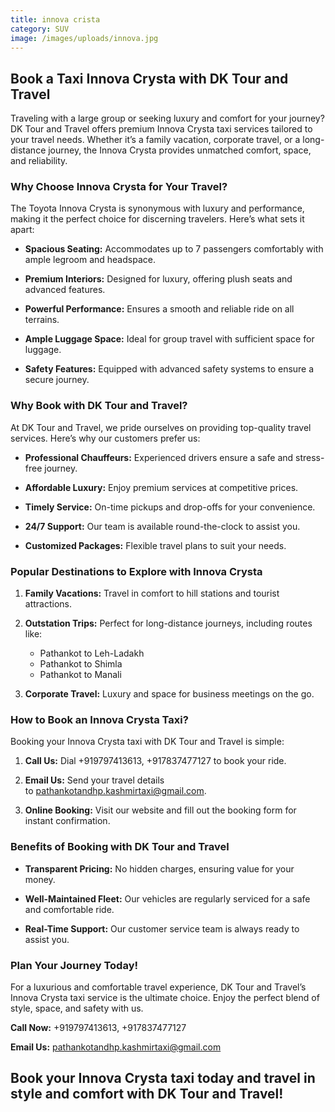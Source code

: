 ```yaml
---
title: innova crista
category: SUV
image: /images/uploads/innova.jpg
---
```


## **Book a Taxi Innova Crysta with DK Tour and Travel**


  Traveling with a large group or seeking luxury and comfort for your journey? DK Tour and Travel offers premium Innova Crysta taxi services tailored to your travel needs. Whether it’s a family vacation, corporate travel, or a long-distance journey, the Innova Crysta provides unmatched comfort, space, and reliability.


  ### **Why Choose Innova Crysta for Your Travel?**


  The Toyota Innova Crysta is synonymous with luxury and performance, making it the perfect choice for discerning travelers. Here’s what sets it apart:


  * **Spacious Seating:** Accommodates up to 7 passengers comfortably with ample legroom and headspace.

  * **Premium Interiors:** Designed for luxury, offering plush seats and advanced features.

  * **Powerful Performance:** Ensures a smooth and reliable ride on all terrains.

  * **Ample Luggage Space:** Ideal for group travel with sufficient space for luggage.

  * **Safety Features:** Equipped with advanced safety systems to ensure a secure journey.


  ### **Why Book with DK Tour and Travel?**


  At DK Tour and Travel, we pride ourselves on providing top-quality travel services. Here’s why our customers prefer us:


  * **Professional Chauffeurs:** Experienced drivers ensure a safe and stress-free journey.

  * **Affordable Luxury:** Enjoy premium services at competitive prices.

  * **Timely Service:** On-time pickups and drop-offs for your convenience.

  * **24/7 Support:** Our team is available round-the-clock to assist you.

  * **Customized Packages:** Flexible travel plans to suit your needs.


  ### **Popular Destinations to Explore with Innova Crysta**


  1. **Family Vacations:** Travel in comfort to hill stations and tourist attractions.

  2. **Outstation Trips:** Perfect for long-distance journeys, including routes like:

     * Pathankot to Leh-Ladakh
     * Pathankot to Shimla
     * Pathankot to Manali
  3. **Corporate Travel:** Luxury and space for business meetings on the go.


  ### **How to Book an Innova Crysta Taxi?**


  Booking your Innova Crysta taxi with DK Tour and Travel is simple:


  1. **Call Us:** Dial +919797413613, +917837477127 to book your ride.

  2. **Email Us:** Send your travel details to [pathankotandhp.kashmirtaxi@gmail.com](<>).

  3. **Online Booking:** Visit our website and fill out the booking form for instant confirmation.


  ### **Benefits of Booking with DK Tour and Travel**


  * **Transparent Pricing:** No hidden charges, ensuring value for your money.

  * **Well-Maintained Fleet:** Our vehicles are regularly serviced for a safe and comfortable ride.

  * **Real-Time Support:** Our customer service team is always ready to assist you.


  ### **Plan Your Journey Today!**


  For a luxurious and comfortable travel experience, DK Tour and Travel’s Innova Crysta taxi service is the ultimate choice. Enjoy the perfect blend of style, space, and safety with us.


  **Call Now:** +919797413613, +917837477127

  **Email Us:** [pathankotandhp.kashmirtaxi@gmail.com](<>)


  Book your Innova Crysta taxi today and travel in style and comfort with DK Tour and Travel!
---
